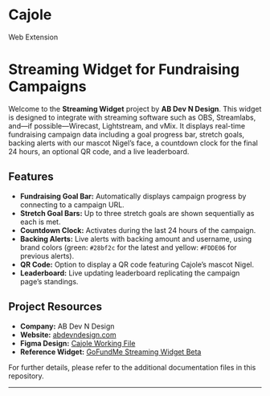 # Cajole
Web Extension 

<!-- File: README.md -->
# Streaming Widget for Fundraising Campaigns

Welcome to the **Streaming Widget** project by **AB Dev N Design**. This widget is designed to integrate with streaming software such as OBS, Streamlabs, and—if possible—Wirecast, Lightstream, and vMix. It displays real-time fundraising campaign data including a goal progress bar, stretch goals, backing alerts with our mascot Nigel’s face, a countdown clock for the final 24 hours, an optional QR code, and a live leaderboard.

## Features

- **Fundraising Goal Bar:** Automatically displays campaign progress by connecting to a campaign URL.
- **Stretch Goal Bars:** Up to three stretch goals are shown sequentially as each is met.
- **Countdown Clock:** Activates during the last 24 hours of the campaign.
- **Backing Alerts:** Live alerts with backing amount and username, using brand colors (green: `#28bf2c` for the latest and yellow: `#FDDE06` for previous alerts).
- **QR Code:** Option to display a QR code featuring Cajole’s mascot Nigel.
- **Leaderboard:** Live updating leaderboard replicating the campaign page’s standings.

## Project Resources

- **Company:** AB Dev N Design  
- **Website:** [abdevndesign.com](https://abdevndesign.com)
- **Figma Design:** [Cajole Working File](https://www.figma.com/design/ALCuCQWHKd84Ju3gP77ihc/Cajole---Working-File?node-id=71-1506&p=f&t=3GCXCQp9bpdlDX2H-0)
- **Reference Widget:** [GoFundMe Streaming Widget Beta](https://support.gofundme.com/hc/en-us/articles/30297868605595-Amplify-your-GoFundMe-on-your-next-stream-GoFundMe-Streaming-Widgets-Beta)

For further details, please refer to the additional documentation files in this repository.

---

